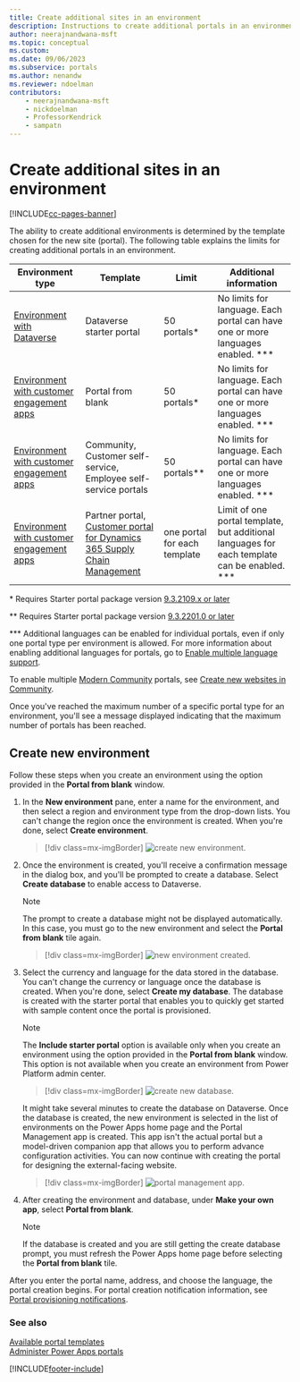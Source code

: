 ```yaml
---
title: Create additional sites in an environment
description: Instructions to create additional portals in an environment.
author: neerajnandwana-msft
ms.topic: conceptual
ms.custom: 
ms.date: 09/06/2023
ms.subservice: portals
ms.author: nenandw
ms.reviewer: ndoelman
contributors:
    - neerajnandwana-msft
    - nickdoelman
    - ProfessorKendrick
    - sampatn
---
```


# Create additional sites in an environment

[!INCLUDE[cc-pages-banner](../../includes/cc-pages-banner.md)]

The ability to create additional environments is determined by the template chosen for the new site (portal). The following table explains the limits for creating additional portals in an environment.

| Environment type | Template | Limit | Additional information |
| - | - | - | - |
| [Environment with Dataverse](portal-templates.md#environment-with-dataverse) | Dataverse starter portal | 50 portals\* | No limits for language. Each portal can have one or more languages enabled. \*\*\* |
| [Environment with customer engagement apps](portal-templates.md#environment-with-customer-engagement-apps) | Portal from blank | 50 portals\* | No limits for language. Each portal can have one or more languages enabled. \*\*\* |
| [Environment with customer engagement apps](portal-templates.md#environment-with-customer-engagement-apps) | Community, Customer self-service, Employee self-service portals | 50 portals\*\* | No limits for language. Each portal can have one or more languages enabled. \*\*\*
| [Environment with customer engagement apps](portal-templates.md#environment-with-customer-engagement-apps) | Partner portal, [Customer portal for Dynamics 365 Supply Chain Management](/dynamics365/supply-chain/sales-marketing/customer-portal-overview) | one portal for each template | Limit of one portal template, but additional languages for each template can be enabled. \*\*\* |

\* Requires Starter portal package version [9.3.2109.x or later](release-updates.md#starter-portal-package-updates)

\*\* Requires Starter portal package version [9.3.2201.0 or later](release-updates.md#starter-portal-package-updates)

\*\*\* Additional languages can be enabled for individual portals, even if only one portal type per environment is allowed. For more information about enabling additional languages for portals, go to [Enable multiple language support](./configure/enable-multiple-language-support.md).

To enable multiple [Modern Community](/dynamics365/customer-service/community-get-started) portals, see [Create new websites in Community](/dynamics365/customer-service/community-create-websites).

Once you've reached the maximum number of a specific portal type for an environment, you'll see a message displayed indicating that the maximum number of portals has been reached.

## Create new environment

Follow these steps when you create an environment using the option provided in the **Portal from blank** window.

1.  In the **New environment** pane, enter a name for the environment, and then select a region and environment type from the drop-down lists. You can't change the region once the environment is created. When you're done, select **Create environment**.

    > [!div class=mx-imgBorder]
    > ![create new environment.](media/create-new-environment.png "Create new environment")  

2.  Once the environment is created, you'll receive a confirmation message in the dialog box, and you'll be prompted to create a database. Select **Create database** to enable access to Dataverse.

    > [!NOTE]
    > The prompt to create a database might not be displayed automatically. In this case, you must go to the new environment and select the **Portal from blank** tile again.

    > [!div class=mx-imgBorder]
    > ![new environment created.](media/new-environment-created.png "New environment created")  

3.  Select the currency and language for the data stored in the database. You can't change the currency or language once the database is created. When you're done, select **Create my database**. The database is created with the starter portal that enables you to quickly get started with sample content once the portal is provisioned.

    > [!NOTE]
    > The **Include starter portal** option is available only when you create an environment using the option provided in the **Portal from blank** window. This option is not available when you create an environment from Power Platform admin center.

    > [!div class=mx-imgBorder]
    > ![create new database.](media/create-new-database.png "Create new database") 

    It might take several minutes to create the database on Dataverse. Once the database is created, the new environment is selected in the list of environments on the Power Apps home page and the Portal Management app is created. This app isn't the actual portal but a model-driven companion app that allows you to perform advance configuration activities. You can now continue with creating the portal for designing the external-facing website.

    > [!div class=mx-imgBorder]
    > ![portal management app.](media/portal-mgmt-app.png "Portal management app")

4. After creating the environment and database, under **Make your own app**, select **Portal from blank**. 

    > [!NOTE]
    > If the database is created and you are still getting the create database prompt, you must refresh the Power Apps home page before selecting the **Portal from blank** tile.

After you enter the portal name, address, and choose the language, the portal creation begins. For portal creation notification information, see [Portal provisioning notifications](create-portal.md#portal-provisioning-notifications).

### See also

[Available portal templates](portal-templates.md) <br>
[Administer Power Apps portals](/training/paths/administer-portals/) <br>

[!INCLUDE[footer-include](../../includes/footer-banner.md)]
